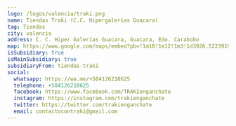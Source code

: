 ```yaml
---
logo: /logos/valencia/traki.png
name: Tiendas Traki (C.C. Hipergalerías Guacara)
tag: Tiendas
city: valencia
address: C. C. Hiper Galerías Guacara, Guacara, Edo. Carabobo
map: https://www.google.com/maps/embed?pb=!1m18!1m12!1m3!1d3926.522391997579!2d-67.90094404977944!3d10.219385563928578!2m3!1f0!2f0!3f0!3m2!1i1024!2i768!4f13.1!3m3!1m2!1s0x8e8043933fd692bf%3A0xc4695fc94d655b6f!2sTraki%20Guacara!5e0!3m2!1sen!2sve!4v1695606135755!5m2!1sen!2sve
isSubsidiary: true
isMainSubsidiary: true
subsidiaryFrom: tiendas-traki
social:
  whatsapp: https://wa.me/+584126218625
  telephone: +584126218625
  facebook: https://www.facebook.com/TRAKIenganchate
  instagram: https://instagram.com/trakienganchate
  twitter: https://twitter.com/trakienganchate
  email: contactocontraki@gmail.com
---
```

